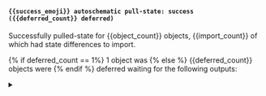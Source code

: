 <!--- [pull_state_success_with_deferrals] -->
#### `{{success_emoji}} autoschematic pull-state: success ({{deferred_count}} deferred)`

Successfully pulled-state for {{object_count}} objects, {{import_count}} of which had state differences to import.

{% if deferred_count == 1%}
1 object was
{% else %}
{{deferred_count}} objects were
{% endif %}
 deferred waiting for the following outputs:
<details>
<summary>

</summary>

{% for key in output_keys %}

`{{key}}`


{% endfor %}
</details>

